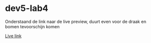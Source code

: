 # dev5-lab4

Onderstaand de link naar de live preview, duurt even voor de draak en bomen tevoorschijn komen

[Live link](https://vercel.com/jeffasseur/dev5-lab4/72ApGgUyxfSKNXS1LzEH6Gpcy9fk)
